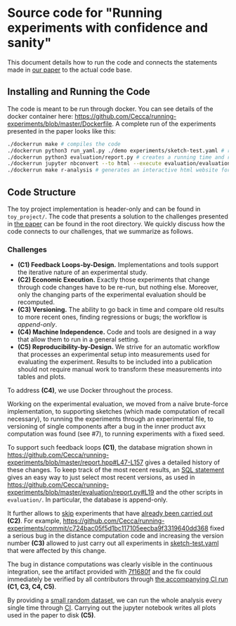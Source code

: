 # Source code for "Running experiments with confidence and sanity"

This document details how to run the code and connects the statements made in [our paper](https://itu.dk/people/maau/additional/running-experiments.pdf) to the actual code base.

## Installing and Running the Code

The code is meant to be run through docker. You can see details of the docker container here: https://github.com/Cecca/running-experiments/blob/master/Dockerfile. 
A complete run of the experiments presented in the paper looks like this:
```bash
./dockerrun make # compiles the code
./dockerrun python3 run_yaml.py ./demo experiments/sketch-test.yaml # runs the experiment
./dockerrun python3 evaluation/report.py # creates a running time and recall plot
./dockerrun jupyter nbconvert --to html --execute evaluation/evaluation.ipynb # executes the jupyter notebook, creates the figures used in the paper
./dockerrun make r-analysis # generates an interactive html website for result analysis
```

## Code Structure

The toy project implementation is header-only and can be found in `toy_project/`. The code that presents a solution to the challenges presented in [the paper](https://itu.dk/people/maau/additional/running-experiments.pdf) can be found in the root directory. We quickly discuss how the code connects to our challenges, that we summarize as follows.

### Challenges

- **(C1) Feedback Loops-by-Design.** Implementations and tools support the iterative nature of an experimental study.
- **(C2) Economic Execution.** Exactly those experiments that change through code changes have to be re-run, but nothing else. 
  Moreover, only the changing parts of the experimental evaluation should be recomputed.
- **(C3) Versioning.** The ability to go back in time and compare old results to more recent ones, finding regressions or bugs; the workflow is *append-only*.
- **(C4) Machine Independence.** Code and tools are designed in a way that allow them to run in a general setting.
- **(C5) Reproducibility-by-Design.** We strive for an automatic workflow that processes an experimental setup into measurements used for evaluating the experiment. Results to be included into a publication should not require manual work to transform these measurements into tables and plots.

To address **(C4)**, we use Docker throughout the process.

Working on the experimental evaluation, we moved from a naïve brute-force implementation, to supporting sketches (which made computation of recall necessary), to running the experiments through an experimental file, to versioning of single components after a bug in the inner product avx computation was found (see #7), to running experiments with a fixed seed. 

To support such feedback loops **(C1)**, the database migration shown in https://github.com/Cecca/running-experiments/blob/master/report.hpp#L47-L157 gives a detailed
history of these changes. To keep track of the most recent results, an [SQL statement](https://github.com/Cecca/running-experiments/blob/master/report.hpp#L138-L146) gives an easy way to just select most recent versions, as used in https://github.com/Cecca/running-experiments/blob/master/evaluation/report.py#L19  and the other scripts in `evaluation/`. In particular, the database is append-only.

It further allows to [skip](https://github.com/Cecca/running-experiments/blob/master/demo.cpp#L185-L189) experiments that have [already been carried out](https://github.com/Cecca/running-experiments/blob/master/report.hpp#L177-L215) **(C2)**. For example, https://github.com/Cecca/running-experiments/commit/c724bac05f5d1bc117105eecba9f3319640dd368 fixed a serious bug in the distance computation code and increasing the version number **(C3)** allowed to just carry out all experiments in
[sketch-test.yaml](https://github.com/Cecca/running-experiments/blob/master/experiments/sketch-test.yaml) that were affected by this change.

The bug in distance computations was clearly visible in the continuous integration, see the artifact provided with [7f1680f](https://github.com/Cecca/running-experiments/actions/runs/138864425) and the fix could immediately be verified by all contributors through [the accompanying CI run](https://github.com/Cecca/running-experiments/actions/runs/139547610) **(C1, C3, C4, C5)**.

By providing a [small random dataset](https://github.com/Cecca/running-experiments/blob/master/datasets.py#L224-L238), we can run the whole analysis every single time through [CI](https://github.com/Cecca/running-experiments/blob/master/.github/workflows/code.yml). Carrying out the jupyter notebook writes all plots used in the paper to disk **(C5)**.




